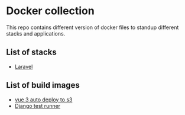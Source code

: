 # Docker collection
This repo contains different version of docker files to standup different stacks and applications.

## List of stacks
- [Laravel](https://github.com/venkatasaikatepalli/docker/blob/master/stacks/laravel/)

## List of build images
- [vue 3 auto deploy to s3](https://github.com/venkatasaikatepalli/docker/blob/master/build-scripts/vue3-auto-deploy/)
- [Django test runner](https://github.com/venkatasaikatepalli/docker/blob/master/build-scripts/django=tests-runner/)